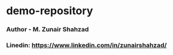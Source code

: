 # demo-repository
### **Author** - M. Zunair Shahzad
### **Linedin:** https://www.linkedin.com/in/zunairshahzad/
